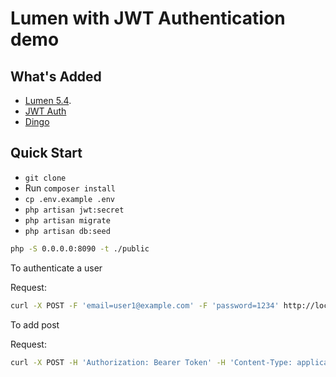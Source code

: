# Lumen with JWT Authentication demo


## What's Added
- [Lumen 5.4](https://github.com/laravel/lumen/tree/v5.4.0).
- [JWT Auth](https://github.com/tymondesigns/jwt-auth)
- [Dingo](https://github.com/dingo/api)

## Quick Start
- `git clone`
- Run `composer install`
- `cp .env.example .env`
- `php artisan jwt:secret`
- `php artisan migrate`
- `php artisan db:seed`

```sh
php -S 0.0.0.0:8090 -t ./public
```

To authenticate a user

Request:

```sh
curl -X POST -F 'email=user1@example.com' -F 'password=1234' http://localhost:8090/api/auth/token
```


To add post

Request:
```sh
curl -X POST -H 'Authorization: Bearer Token' -H 'Content-Type: application/json' -d '{"title": "test subject", "content": "some text for the body"}' http://localhost:8090/api/posts
```